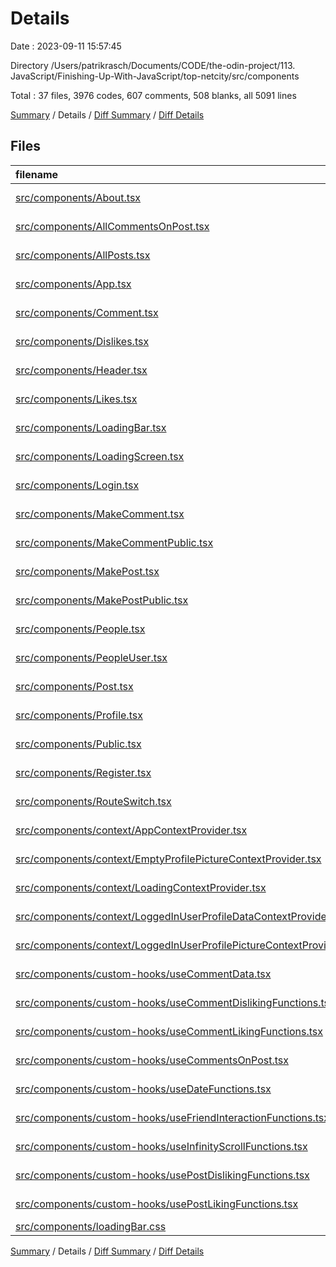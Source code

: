 # Details

Date : 2023-09-11 15:57:45

Directory /Users/patrikrasch/Documents/CODE/the-odin-project/113. JavaScript/Finishing-Up-With-JavaScript/top-netcity/src/components

Total : 37 files,  3976 codes, 607 comments, 508 blanks, all 5091 lines

[Summary](results.md) / Details / [Diff Summary](diff.md) / [Diff Details](diff-details.md)

## Files
| filename | language | code | comment | blank | total |
| :--- | :--- | ---: | ---: | ---: | ---: |
| [src/components/About.tsx](/src/components/About.tsx) | TypeScript JSX | 83 | 5 | 12 | 100 |
| [src/components/AllCommentsOnPost.tsx](/src/components/AllCommentsOnPost.tsx) | TypeScript JSX | 103 | 3 | 10 | 116 |
| [src/components/AllPosts.tsx](/src/components/AllPosts.tsx) | TypeScript JSX | 117 | 1 | 9 | 127 |
| [src/components/App.tsx](/src/components/App.tsx) | TypeScript JSX | 16 | 39 | 13 | 68 |
| [src/components/Comment.tsx](/src/components/Comment.tsx) | TypeScript JSX | 190 | 9 | 23 | 222 |
| [src/components/Dislikes.tsx](/src/components/Dislikes.tsx) | TypeScript JSX | 89 | 3 | 10 | 102 |
| [src/components/Header.tsx](/src/components/Header.tsx) | TypeScript JSX | 63 | 0 | 8 | 71 |
| [src/components/Likes.tsx](/src/components/Likes.tsx) | TypeScript JSX | 93 | 3 | 10 | 106 |
| [src/components/LoadingBar.tsx](/src/components/LoadingBar.tsx) | TypeScript JSX | 19 | 0 | 3 | 22 |
| [src/components/LoadingScreen.tsx](/src/components/LoadingScreen.tsx) | TypeScript JSX | 19 | 0 | 4 | 23 |
| [src/components/Login.tsx](/src/components/Login.tsx) | TypeScript JSX | 86 | 8 | 15 | 109 |
| [src/components/MakeComment.tsx](/src/components/MakeComment.tsx) | TypeScript JSX | 115 | 9 | 11 | 135 |
| [src/components/MakeCommentPublic.tsx](/src/components/MakeCommentPublic.tsx) | TypeScript JSX | 110 | 3 | 11 | 124 |
| [src/components/MakePost.tsx](/src/components/MakePost.tsx) | TypeScript JSX | 173 | 45 | 19 | 237 |
| [src/components/MakePostPublic.tsx](/src/components/MakePostPublic.tsx) | TypeScript JSX | 97 | 38 | 16 | 151 |
| [src/components/People.tsx](/src/components/People.tsx) | TypeScript JSX | 230 | 23 | 31 | 284 |
| [src/components/PeopleUser.tsx](/src/components/PeopleUser.tsx) | TypeScript JSX | 357 | 44 | 34 | 435 |
| [src/components/Post.tsx](/src/components/Post.tsx) | TypeScript JSX | 421 | 21 | 39 | 481 |
| [src/components/Profile.tsx](/src/components/Profile.tsx) | TypeScript JSX | 606 | 90 | 70 | 766 |
| [src/components/Public.tsx](/src/components/Public.tsx) | TypeScript JSX | 315 | 21 | 29 | 365 |
| [src/components/Register.tsx](/src/components/Register.tsx) | TypeScript JSX | 181 | 15 | 12 | 208 |
| [src/components/RouteSwitch.tsx](/src/components/RouteSwitch.tsx) | TypeScript JSX | 47 | 10 | 7 | 64 |
| [src/components/context/AppContextProvider.tsx](/src/components/context/AppContextProvider.tsx) | TypeScript JSX | 21 | 0 | 6 | 27 |
| [src/components/context/EmptyProfilePictureContextProvider.tsx](/src/components/context/EmptyProfilePictureContextProvider.tsx) | TypeScript JSX | 18 | 4 | 6 | 28 |
| [src/components/context/LoadingContextProvider.tsx](/src/components/context/LoadingContextProvider.tsx) | TypeScript JSX | 18 | 3 | 5 | 26 |
| [src/components/context/LoggedInUserProfileDataContextProvider.tsx](/src/components/context/LoggedInUserProfileDataContextProvider.tsx) | TypeScript JSX | 87 | 14 | 14 | 115 |
| [src/components/context/LoggedInUserProfilePictureContextProvider.tsx](/src/components/context/LoggedInUserProfilePictureContextProvider.tsx) | TypeScript JSX | 5 | 25 | 9 | 39 |
| [src/components/custom-hooks/useCommentData.tsx](/src/components/custom-hooks/useCommentData.tsx) | TypeScript JSX | 7 | 0 | 5 | 12 |
| [src/components/custom-hooks/useCommentDislikingFunctions.tsx](/src/components/custom-hooks/useCommentDislikingFunctions.tsx) | TypeScript JSX | 37 | 4 | 6 | 47 |
| [src/components/custom-hooks/useCommentLikingFunctions.tsx](/src/components/custom-hooks/useCommentLikingFunctions.tsx) | TypeScript JSX | 37 | 4 | 6 | 47 |
| [src/components/custom-hooks/useCommentsOnPost.tsx](/src/components/custom-hooks/useCommentsOnPost.tsx) | TypeScript JSX | 8 | 0 | 4 | 12 |
| [src/components/custom-hooks/useDateFunctions.tsx](/src/components/custom-hooks/useDateFunctions.tsx) | TypeScript JSX | 20 | 5 | 7 | 32 |
| [src/components/custom-hooks/useFriendInteractionFunctions.tsx](/src/components/custom-hooks/useFriendInteractionFunctions.tsx) | TypeScript JSX | 5 | 142 | 22 | 169 |
| [src/components/custom-hooks/useInfinityScrollFunctions.tsx](/src/components/custom-hooks/useInfinityScrollFunctions.tsx) | TypeScript JSX | 38 | 4 | 8 | 50 |
| [src/components/custom-hooks/usePostDislikingFunctions.tsx](/src/components/custom-hooks/usePostDislikingFunctions.tsx) | TypeScript JSX | 29 | 4 | 7 | 40 |
| [src/components/custom-hooks/usePostLikingFunctions.tsx](/src/components/custom-hooks/usePostLikingFunctions.tsx) | TypeScript JSX | 32 | 8 | 6 | 46 |
| [src/components/loadingBar.css](/src/components/loadingBar.css) | CSS | 84 | 0 | 1 | 85 |

[Summary](results.md) / Details / [Diff Summary](diff.md) / [Diff Details](diff-details.md)